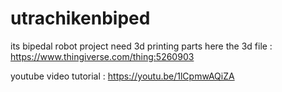 # utrachikenbiped

its bipedal robot project
need 3d printing parts
here the 3d file : https://www.thingiverse.com/thing:5260903

youtube video tutorial : https://youtu.be/1lCpmwAQiZA
